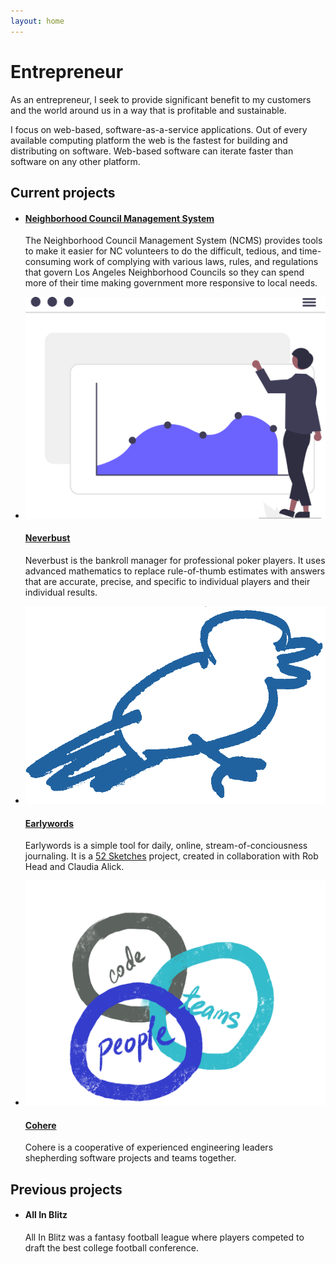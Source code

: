 ```yaml
---
layout: home
---
```

# Entrepreneur

As an entrepreneur,
I seek to provide
significant benefit
to my customers
and the world around us
in a way
that is profitable
and sustainable.

I focus on
web-based,
software-as-a-service
applications.
Out of every available
computing platform
the web
is the fastest
for building and distributing
on software.
Web-based software
can iterate faster
than software
on any other platform.

## Current projects

<ul class="usa-collection">
  <li class="usa-collection__item">
    <div class="usa-collection__body">
      <h4 class="usa-collection__heading">
        <a class="usa-link" href="https://ncmanager.org">
          Neighborhood Council Management System
        </a>
      </h4>
      <p class="usa-collection__description">
        The Neighborhood Council Management System (NCMS) provides tools
        to make it easier for NC volunteers to do the difficult,
        tedious, and time-consuming work of complying with various laws,
        rules, and regulations that govern Los Angeles Neighborhood
        Councils so they can spend more of their time making government
        more responsive to local needs.
      </p>
    </div>
  </li>

  <li class="usa-collection__item">
    <img
      class="usa-collection__img"
      src="/images/entrepreneur/neverbust.svg"
      alt="Person with charts"
    />
    <div class="usa-collection__body">
      <h4 class="usa-collection__heading">
        <a class="usa-link" href="https://neverbust.com">
          Neverbust
        </a>
      </h4>
      <p class="usa-collection__description">
        Neverbust is the bankroll manager for professional poker
        players. It uses advanced mathematics to replace rule-of-thumb
        estimates with answers that are accurate, precise, and specific to
        individual players and their individual results.
      </p>
    </div>
  </li>

  <li class="usa-collection__item">
    <img class="usa-collection__img" src="/images/entrepreneur/earlywords.png" alt="Earlywords logo"/>
    <div class="usa-collection__body">
      <h4 class="usa-collection__heading">
        <a class="usa-link" href="https://earlywords.io">
          Earlywords
        </a>
      </h4>
      <p class="usa-collection__description">
        Earlywords is a simple tool for daily, online, stream-of-conciousness
        journaling. It is a <a href="https://52sketches.com">52 Sketches</a>
        project, created in collaboration with Rob Head and Claudia Alick.
      </p>
    </div>
  </li>

  <li class="usa-collection__item">
    <img class="usa-collection__img" src="/images/entrepreneur/cohere.png" alt="Cohere logo"/>
    <div class="usa-collection__body">
      <h4 class="usa-collection__heading">
        <a class="usa-link" href="https://cohere.coop">
          Cohere
        </a>
      </h4>
      <p class="usa-collection__description">
        Cohere is a cooperative of experienced engineering leaders shepherding
        software projects and teams together.
      </p>
    </div>
  </li>
</ul>

## Previous projects

<ul class="usa-collection">
  <li class="usa-collection__item">
    <div class="usa-collection__body">
      <h4 class="usa-collection__heading">
        All In Blitz
      </h4>
      <p class="usa-collection__description">
        All In Blitz was a fantasy football league where players competed to
        draft the best college football conference.
      </p>
    </div>
  </li>
